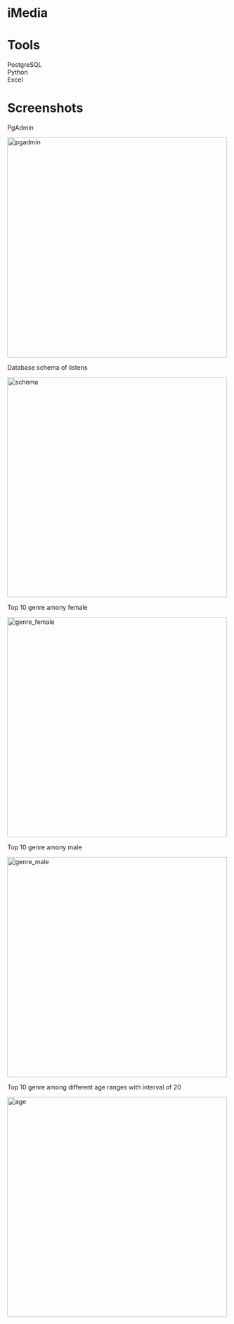 # iMedia

# Tools 
PostgreSQL<br />
Python<br />
Excel<br />

# Screenshots
PgAdmin

<img width="500" alt="pgadmin" src="https://cloud.githubusercontent.com/assets/15256661/22628469/7d706df6-eba2-11e6-88a8-11f1a8426b88.png">

Database schema of listens

<img width="500" alt="schema" src="https://cloud.githubusercontent.com/assets/15256661/22628515/2f031e88-eba3-11e6-83d3-908f6f190ac2.png">

Top 10 genre amony female

<img width="500" alt="genre_female" src="https://cloud.githubusercontent.com/assets/15256661/22628518/37dcc8f6-eba3-11e6-8386-a5d8805da11e.png">

Top 10 genre amony male

<img width="500" alt="genre_male" src="https://cloud.githubusercontent.com/assets/15256661/22628519/39059050-eba3-11e6-998b-b292ce161bfc.png">

Top 10 genre among different age ranges with interval of 20

<img width="500" alt="age" src="https://cloud.githubusercontent.com/assets/15256661/22628546/c6b5f1f6-eba3-11e6-805b-58b45dc2e4b8.png">
